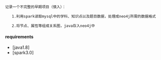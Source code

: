    记录一个不完整的早期项目（慎入）：
    
       1.利用spark读取mysql中的学科、知识点以及题目数据，处理成neo4j所需的数据格式
       
       2.将节点、属性等组成关系图，java存入neo4j中
       
#### requirements
* [java1.8]
* [spark3.0]
